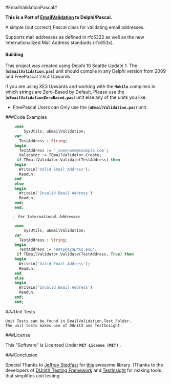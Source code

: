 #EmailValidationPascal#

**This is a Port of [EmailValidation](https://github.com/jstedfast/EmailValidation) to Delphi/Pascal.**

A simple (but correct) Pascal class for validating email addresses.

Supports mail addresses as defined in rfc5322 as well as the new Internationalized Mail Address standards (rfc653x).


#### Building
This project was created using Delphi 10 Seattle Update 1. 
The (**`uEmailValidation.pas`**) unit should compile in any Delphi version from 2009 and FreePascal 2.6.4 Upwards.

if you are using XE3 Upwards and working with the **`Mobile`** compilers in which strings are Zero-Based by Default, Please use the (**`uEmailValidationZeroBased.pas`**) unit else any of the units you like.

* FreePascal Users can Only use the (**`uEmailValidation.pas`**) unit.

###Code Examples

```pascal
	uses
	    SysUtils, uEmailValidation;
	var
	  TestAddress : String;	
	begin
	  TestAddress := '_somename@example.com';
	  Validator := TEmailValidator.Create;
	 if TEmailValidator.Validate(TestAddress) then
	begin
	  WriteLn('Valid Email Address');
	  ReadLn;
	end
	else
	begin
	  WriteLn('Invalid Email Address')
	  ReadLn;
	end;
    end;
```

   > **`For International Addresses`**

```pascal
    uses
	    SysUtils, uEmailValidation;
	var
	  TestAddress : String;
	begin
	  TestAddress := 'θσερ@εχαμπλε.ψομ';
	 if TEmailValidator.Validate(TestAddress, True) then
	begin
	  WriteLn('Valid Email Address');
	  ReadLn;
	end
	else
	begin
	  WriteLn('Invalid Email Address')
	  ReadLn;
	end;
    end;
```

###Unit Tests

    Unit Tests can be found in EmailValidation.Test Folder.
    The unit tests makes use of DUnitX and TestInsight.

###License

This "Software" is Licensed Under  **`MIT License (MIT)`** .

###Conclusion


   Special Thanks to [Jeffrey Stedfast](https://github.com/jstedfast/) for [this](https://github.com/jstedfast/EmailValidation) awesome library.
(Thanks to the developers of [DUnitX Testing Framework](https://github.com/VSoftTechnologies/DUnitX/) and [TestInsight](https://bitbucket.org/sglienke/testinsight/wiki/Home/) for making tools that simplifies unit testing.